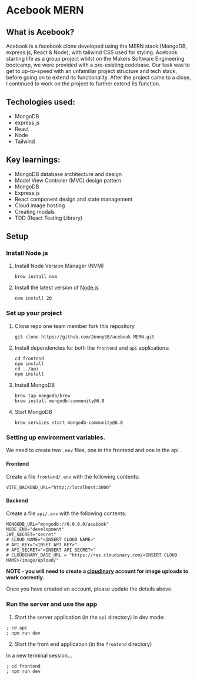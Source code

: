 # Acebook MERN

## What is Acebook?

Acebook is a facebook clone developed using the MERN stack (MongoDB, express.js,
React & Node), with tailwind CSS used for styling. Acebook starting life as a group
project whilst on the Makers Software Engineering bootcamp, we were
provided with a pre-existing codebase. Our task was to get to up-to-speed with
an unfamiliar project structure and tech stack, before going on to extend its
functionality. After the project came to a close, I continued to work on the
project to further extend its function.

## Techologies used:

- MongoDB
- express.js
- React
- Node
- Tailwind

## Key learnings:

- MongoDB database architecture and design
- Model View Controler (MVC) design pattern
- MongoDB
- Express.js
- React component design and state management
- Cloud image hosting
- Creating modals
- TDD (React Testing Library)

## Setup

### Install Node.js

1. Install Node Version Manager (NVM)
   ```
   brew install nvm
   ```
2. Install the latest version of [Node.js](https://nodejs.org/en/)
   ```
   nvm install 20
   ```

### Set up your project

1. Clone repo one team member fork this repository
   ```
   git clone https://github.com/JonnySB/acebook-MERN.git
   ```
2. Install dependencies for both the `frontend` and `api` applications:
   ```
   cd frontend
   npm install
   cd ../api
   npm install
   ```
3. Install MongoDB
   ```
   brew tap mongodb/brew
   brew install mongodb-community@6.0
   ```
4. Start MongoDB
   ```
   brew services start mongodb-community@6.0
   ```

### Setting up environment variables.

We need to create two `.env` files, one in the frontend and one in the api.

#### Frontend

Create a file `frontend/.env` with the following contents:

```
VITE_BACKEND_URL="http://localhost:3000"
```

#### Backend

Create a file `api/.env` with the following contents:

```
MONGODB_URL="mongodb://0.0.0.0/acebook"
NODE_ENV="development"
JWT_SECRET="secret"
# CLOUD_NAME="<INSERT CLOUD NAME>"
# API_KEY="<INSET API KEY>"
# API_SECRET="<INSERT API SECRET>"
# CLOUDINARY_BASE_URL = "https://res.cloudinary.com/<INSERT CLOUD NAME>/image/upload/"
```

**NOTE - you will need to create a [cloudinary](https://cloudinary.com/) account for image uploads to work correctly.**

Once you have created an account, please update the details above.

### Run the server and use the app

1. Start the server application (in the `api` directory) in dev mode:

```
; cd api
; npm run dev
```

2. Start the front end application (in the `frontend` directory)

In a new terminal session...

```
; cd frontend
; npm run dev
```
